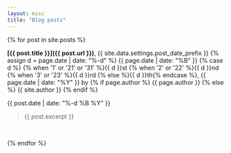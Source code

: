 ```yaml
---
layout: misc
title: "Blog posts"
---
```


{% for post in site.posts %}

**[{{ post.title }}]({{ post.url }})**, {{ site.data.settings.post_date_prefix }} {% assign d = page.date | date: "%-d"  %} {{ page.date | date: "%B" }} {% case d %} {% when '1' or '21' or '31' %}{{ d }}st {% when '2' or '22' %}{{ d }}nd {% when '3' or '23' %}{{ d }}rd  {% else %}{{ d }}th{% endcase %}, {{ page.date | date: "%Y" }} by {% if page.author %} {{ page.author }} {% else %} {{ site.author }}  {% endif %}


{{ post.date | date: "%-d %B %Y" }} 

> {{ post.excerpt }}

&nbsp;

{% endfor %}
